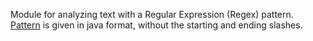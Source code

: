 
[comment]: # (TextCanvasModule)
Module for analyzing text with a Regular Expression (Regex) pattern. [Pattern](http://docs.oracle.com/javase/7/docs/api/java/util/regex/Pattern.html) is given in java format, without the starting and ending slashes.